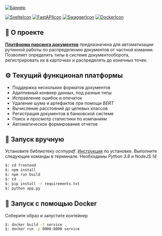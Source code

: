 [![Баннер](https://i.ibb.co/Pj5033T/slide.png)](presentation.pptx)  

[![SvelteIcon](https://img.shields.io/static/v1?label=&message=Svelte&color=white&style=flat&logo=svelte)](https://svelte.dev/)  [![FastAPIIcon](https://img.shields.io/static/v1?label=&message=FastAPI&color=white&style=flat&logo=fastapi)](https://fastapi.tiangolo.com/) [![SwaggerIcon](https://img.shields.io/static/v1?label=&message=Swagger&color=white&style=flat&logo=swagger)](https://swagger.io/) [![DockerIcon](https://img.shields.io/static/v1?label=&message=Docker&color=white&style=flat&logo=docker)](https://www.docker.com/)
## 📖 О проекте

**[Платформа парсинга документов](http://159.65.63.72)** предназначена для автоматизации рутинной работы по распределению документов от частной комании.
Позволяет определять типы в системе документооборота, регистрировать их в карточках и распределять до конечных точек.

## ⚙️ Текущий функционал платформы 

* Поддержка нескольких форматов документов 
* Адаптивный конвеер данных, под разные типы 
* Исправление ошибок и опечаток
* Удаление шума и артефактов при помощи *BERT*
* Вычисление расстояний до целевых классов 
* Регистрация документов в банковской системе
* Поиск и просмотр статистики по компаниям
* Автоматическое формирование отчетов

## 🚀 Запуск вручную
Установите библиотеку *ocrmypdf*. [Инструкция](https://ocrmypdf.readthedocs.io/en/latest/installation.html) по установке.
Выполните следующие команды в терминале. Необходимы *Python 3.8* и *NodeJS 14*
```bash
$: cd frontend
$: npm install
$: npm run build
$: cd ..
$: pip install -r requirements.txt
$: python app.py
```
## 🐳 Запуск с помощью Docker

Соберите образ и запустите контейнер
```bash
$: docker build -t service .
$: docker run -p 8000:8000 service
```

